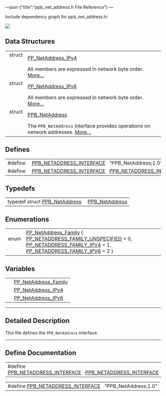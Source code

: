 —json {“title”:“ppb\_net\_address.h File Reference”} —

Include dependency graph for ppb\_net\_address.h:

![](/docs/native-client/pepper_beta/c/ppb__net__address_8h__incl.png)

Data Structures
---------------

<table><tbody><tr class="odd"><td style="text-align: right;">struct  </td><td><a href="/docs/native-client/pepper_beta/c/struct_p_p___net_address___i_pv4/" class="el">PP_NetAddress_IPv4</a></td></tr><tr class="even"><td style="text-align: right;"> </td><td>All members are expressed in network byte order. <a href="/docs/native-client/pepper_beta/c/struct_p_p___net_address___i_pv4#details">More…</a><br />
</td></tr><tr class="odd"><td style="text-align: right;">struct  </td><td><a href="/docs/native-client/pepper_beta/c/struct_p_p___net_address___i_pv6/" class="el">PP_NetAddress_IPv6</a></td></tr><tr class="even"><td style="text-align: right;"> </td><td>All members are expressed in network byte order. <a href="/docs/native-client/pepper_beta/c/struct_p_p___net_address___i_pv6#details">More…</a><br />
</td></tr><tr class="odd"><td style="text-align: right;">struct  </td><td><a href="/docs/native-client/pepper_beta/c/struct_p_p_b___net_address__1__0/" class="el">PPB_NetAddress</a></td></tr><tr class="even"><td style="text-align: right;"> </td><td>The <code>PPB_NetAddress</code> interface provides operations on network addresses. <a href="/docs/native-client/pepper_beta/c/struct_p_p_b___net_address__1__0#details">More…</a><br />
</td></tr></tbody></table>

Defines
-------

<table><tbody><tr class="odd"><td style="text-align: right;">#define </td><td><a href="/docs/native-client/pepper_beta/c/ppb__net__address_8h#aa487d14ecdf0f4ce95f95f429599b940" class="el">PPB_NETADDRESS_INTERFACE</a>   “PPB_NetAddress;1.0”</td></tr><tr class="even"><td style="text-align: right;">#define </td><td><a href="/docs/native-client/pepper_beta/c/ppb__net__address_8h#a4797048cd8b1d0ab96d600d0f2003f88" class="el">PPB_NETADDRESS_INTERFACE</a>   <a href="/docs/native-client/pepper_beta/c/ppb__net__address_8h#aa487d14ecdf0f4ce95f95f429599b940" class="el">PPB_NETADDRESS_INTERFACE</a></td></tr></tbody></table>

Typedefs
--------

<table><tbody><tr class="odd"><td style="text-align: right;">typedef struct <a href="/docs/native-client/pepper_beta/c/struct_p_p_b___net_address__1__0/" class="el">PPB_NetAddress</a> </td><td><a href="/docs/native-client/pepper_beta/c/group___interfaces#gad6c325ff5a0a74f318a680971d0a7c52" class="el">PPB_NetAddress</a></td></tr></tbody></table>

Enumerations
------------

<table><tbody><tr class="odd"><td style="text-align: right;">enum  </td><td><a href="/docs/native-client/pepper_beta/c/group___enums#ga43636bcadf9aa312a4c345d210ae6c55" class="el">PP_NetAddress_Family</a> { <a href="/docs/native-client/pepper_beta/c/group___enums#gga43636bcadf9aa312a4c345d210ae6c55a2aef50ef77ad0122b649f0b9ac4c41bc" class="el">PP_NETADDRESS_FAMILY_UNSPECIFIED</a> = 0, <a href="/docs/native-client/pepper_beta/c/group___enums#gga43636bcadf9aa312a4c345d210ae6c55a054684e064e8d819f8b2d80640196585" class="el">PP_NETADDRESS_FAMILY_IPV4</a> = 1, <a href="/docs/native-client/pepper_beta/c/group___enums#gga43636bcadf9aa312a4c345d210ae6c55aa70bb3acced932eb4fe7df3aae85c27a" class="el">PP_NETADDRESS_FAMILY_IPV6</a> = 2 }</td></tr></tbody></table>

Variables
---------

<table><tbody><tr class="odd"><td style="text-align: right;"> </td><td><a href="/docs/native-client/pepper_beta/c/group___enums#ga43636bcadf9aa312a4c345d210ae6c55" class="el">PP_NetAddress_Family</a></td></tr><tr class="even"><td style="text-align: right;"> </td><td><a href="/docs/native-client/pepper_beta/c/group___structs#ga34eaf167d3bf1a00281de167719ca604" class="el">PP_NetAddress_IPv4</a></td></tr><tr class="odd"><td style="text-align: right;"> </td><td><a href="/docs/native-client/pepper_beta/c/group___structs#ga1301bb0d95a4b2e8907002b3bdc8f6d9" class="el">PP_NetAddress_IPv6</a></td></tr></tbody></table>

------------------------------------------------------------------------

<span id="details" class="anchor" style="margin: 0;"></span>

Detailed Description
--------------------

This file defines the `PPB_NetAddress` interface.

------------------------------------------------------------------------

Define Documentation
--------------------

<span id="a4797048cd8b1d0ab96d600d0f2003f88" class="anchor" style="margin: 0;"></span>

<table><tbody><tr class="odd"><td>#define <a href="/docs/native-client/pepper_beta/c/ppb__net__address_8h#a4797048cd8b1d0ab96d600d0f2003f88" class="el">PPB_NETADDRESS_INTERFACE</a>   <a href="/docs/native-client/pepper_beta/c/ppb__net__address_8h#aa487d14ecdf0f4ce95f95f429599b940" class="el">PPB_NETADDRESS_INTERFACE</a></td></tr></tbody></table>

<span id="aa487d14ecdf0f4ce95f95f429599b940" class="anchor" style="margin: 0;"></span>

<table><tbody><tr class="odd"><td>#define <a href="/docs/native-client/pepper_beta/c/ppb__net__address_8h#aa487d14ecdf0f4ce95f95f429599b940" class="el">PPB_NETADDRESS_INTERFACE</a>   “PPB_NetAddress;1.0”</td></tr></tbody></table>
